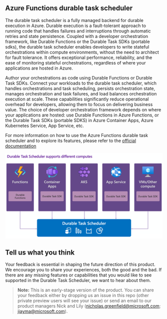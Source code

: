 ## Azure Functions durable task scheduler

The durable task scheduler is a fully managed backend for durable execution in Azure. Durable execution is a fault-tolerant approach to running code that handles failures and interruptions through automatic retries and state persistence. Coupled with a developer orchestration framework, like Durable Functions or the Durable Task SDKs (portable sdks), the durable task scheduler enables developers to write stateful orchestrations within compute environments, without the need to architect for fault tolerance. It offers exceptional performance, reliability, and the ease of monitoring stateful orchestrations, regardless of where your applications are hosted in Azure.

Author your orchestrations as code using Durable Functions or Durable Task SDKs. Connect your workloads to the durable task scheduler, which handles orchestrations and task scheduling, persists orchestration state, manages orchestration and task failures, and load balances orchestration execution at scale. These capabilities significantly reduce operational overhead for developers, allowing them to focus on delivering business value. The choice of developer orchestration framework depends on where your applications are hosted: use Durable Functions in Azure Functions, or the Durable Task SDKs (portable SDKS) in Azure Container Apps, Azure Kubernetes Service, App Service, etc.

For more information on how to use the Azure Functions durable task scheduler and to explore its features, please refer to the [official documentation](https://aka.ms/dts-documentation)

![Durable Task Scheduler in all Azure Computes](./media/images/dts-in-all-computes.png)

## Tell us what you think

Your feedback is essential in shaping the future direction of this product. We encourage you to share your experiences, both the good and the bad. If there are any missing features or capabilities that you would like to see supported in the Durable Task Scheduler, we want to hear about them.

> **Note:** This is an early-stage version of the product. You can share your feedback either by dropping us an issue in this repo (other private preview users will see your issue) or send an email to our product managers Nick and Lily ([nicholas.greenfield@microsoft.com](mailto:nicholas.greenfield@microsoft.com); [jiayma@microsoft.com](mailto:jiayma@microsoft.com)).